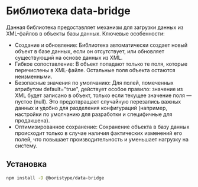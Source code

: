 # Библиотека data-bridge

Данная библиотека предоставляет механизм для загрузки данных из XML-файлов в объекты базы данных.
Ключевые особенности:
- Создание и обновление: Библиотека автоматически создает новый объект в базе данных, если он отсутствует, или обновляет существующий на основе данных из XML.
- Гибкое сопоставление: В объект попадают только те поля, которые перечислены в XML-файле. Остальные поля объекта остаются неизменными.
- Безопасные значения по умолчанию: Для полей, помеченных атрибутом default="true", действует особое правило: значение из XML будет записано в объект, только если текущее значение поля — пустое (null). Это предотвращает случайную перезапись важных данных и удобно для разделения конфигураций (например, настройки по умолчанию для разработки и специфичные для продакшена).
- Оптимизированное сохранение: Сохранение объекта в базу данных происходит только в случае наличия фактических изменений его полей, что повышает производительность и уменьшает нагрузку на систему.

## Установка

```sh
npm install -D @boristype/data-bridge
```